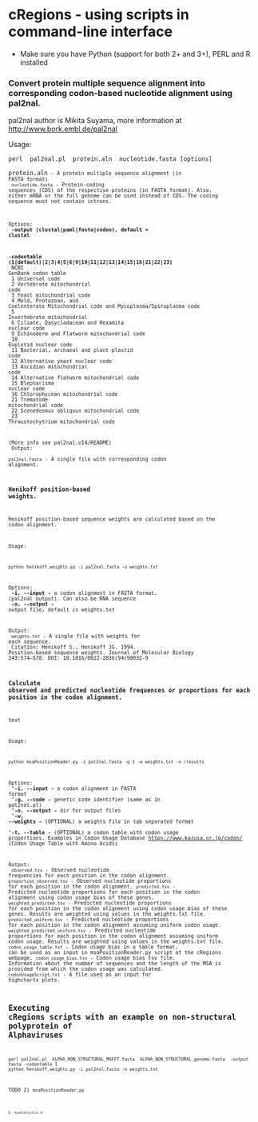 # cRegions - using scripts in command-line interface

* Make sure you have Python (support for both 2+ and 3+), PERL and R installed

### Convert protein multiple sequence alignment into corresponding codon-based nucleotide alignment using pal2nal.
pal2nal author is Mikita Suyama, more information at http://www.bork.embl.de/pal2nal

Usage: <br>
```
perl  pal2nal.pl  protein.aln  nucleotide.fasta [options]
```

<code>protein.aln<code> - A protein multiple sequence alignment (in FASTA format)<br>
<code>nucleotide.fasta</code> -  Protein-coding sequences (CDS) of the respective proteins (in FASTA format). Also, either mRNA or the full genome can be used instead of CDS. The coding sequence must not contain introns.

Options:<br>
<b>-output (clustal|paml|fasta|codon), default = clustal</b>

<b>-codontable (1(default)|2|3|4|5|6|9|10|11|12|13|14|15|16|21|22|23)</b><br>
    NCBI GenBank codon table<br>
    1  Universal code<br>
    2  Vertebrate mitochondrial code<br>
    3  Yeast mitochondrial code<br>
    4  Mold, Protozoan, and Coelenterate Mitochondrial code and Mycoplasma/Spiroplasma code<br>
    5  Invertebrate mitochondrial<br>
    6  Ciliate, Dasycladacean and Hexamita nuclear code<br>
    9  Echinoderm and Flatworm mitochondrial code<br>
    10  Euplotid nuclear code<br>
    11  Bacterial, archaeal and plant plastid code<br>
    12  Alternative yeast nuclear code<br>
    13  Ascidian mitochondrial code<br>
    14  Alternative flatworm mitochondrial code<br>
    15  Blepharisma nuclear code<br>
    16  Chlorophycean mitochondrial code<br>
    21  Trematode mitochondrial code<br>
    22  Scenedesmus obliquus mitochondrial code<br>
    23  Thraustochytrium mitochondrial code<br>

  (More info see pal2nal.v14/README)<br>
Output:<br>
<code>pal2nal.fasta</code> - A single file with corresponding codon alignment.
<br>



### Henikoff position-based weights.
Henikoff position-based sequence weights are calculated based on the codon alignment.

Usage: <br>
```
python henikoff_weights.py -i pal2nal.fasta -o weights.txt
```

Options:<br>
<b>-i, --input -</b> a codon alignment in FASTA format, (pal2nal output). Can also be RNA sequence<br>
<b>-o, --output -</b> output file, default is weights.txt

Output:<br>
<code>weights.txt</code> - A single file with weights for each sequence.
<br>
Citation: Henikoff S., Henikoff JG. 1994. Position-based sequence weights. Journal of Molecular Biology 243:574–578. DOI: 10.1016/0022-2836(94)90032-9
<br>



### Calculate observed and predicted nucleotide frequences or proportions for each position in the codon alignment.
text

Usage: <br>
```
python msaPositionReader.py -i pal2nal.fasta -g 1 -w weights.txt -o /results 
```

Options:<br>
<b>'-i, --input -</b> a codon alignment in FASTA format<br>
<b>'-g, --code -</b> genetic code identifier (same as in pal2nal.pl)<br>
<b>'-o, --output -</b> dir for output files<br>
<b>'-w, --weights -</b> (OPTIONAL) a weights file in tab separated format<br>
<b>'-t, --table -</b> (OPTIONAL) a codon table with codon usage proportions. Examples in Codon Usage Database https://www.kazusa.or.jp/codon/ (Codon Usage Table with Amino Acids)<br>



Output:<br>
<code>observed.tsv</code> - Observed nucleotide frequencies for each position in the codon alignment.
<code>proportion_observed.tsv</code> - Observed nucleotide proportions for each position in the codon alignment.
<code>predicted.tsv</code> - Predicted nucleotide proportions for each position in the codon alignment using codon usage bias of these genes.
<code>weighted_predicted.tsv</code> - Predicted nucleotide proportions for each position in the codon alignment using codon usage bias of these genes. Results are weighted using values in the weights.txt file.
<code>predicted_uniform.tsv</code> - Predicted nucleotide proportions for each position in the codon alignment assuming uniform codon usage.
<code>weighted_predicted_uniform.tsv</code> - Predicted nucleotide proportions for each position in the codon alignment assuming uniform codon usage. Results are weighted using values in the weights.txt file.
<code>codon_usage_table.txt</code> - Codon usage bias in a table format, can be used as an input in msaPositionReader.py script ot the cRegions webpage.
<code>codon_usage_bias.tsv</code> -  Codon usage bias tsv file. Information about the number of sequences and the length of the MSA is provided from which the codon usage was calculated.
<code>codonUsageScript.txt</code> - A file used as an input for highcharts plots.
<br>



## Executing cRegions scripts with an example on non-structural polyprotein of Alphaviruses
```
perl pal2nal.pl  ALPHA_NON_STRUCTURAL_MAFFT.fasta  ALPHA_NON_STRUCTURAL_genome.fasta  -output fasta -codontable 1
python henikoff_weights.py -i pal2nal.fasta -o weights.txt
```


TODO
2) <code>msaPositionReader.py<code><br>


3) <code>msaStatistics.R </code>